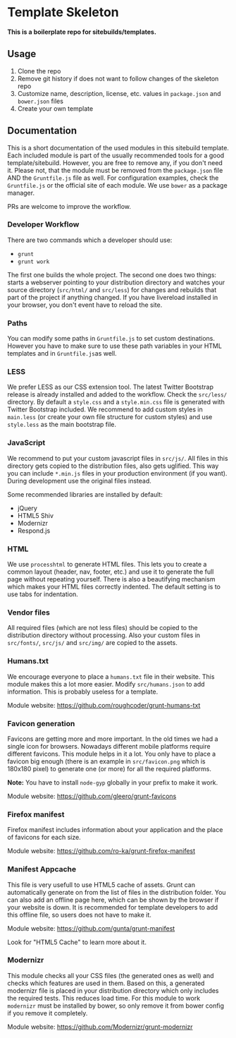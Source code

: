# Template Skeleton

**This is a boilerplate repo for sitebuilds/templates.**


## Usage

1. Clone the repo
2. Remove git history if does not want to follow changes of the skeleton repo
3. Customize name, description, license, etc. values in `package.json` and `bower.json` files
4. Create your own template


## Documentation

This is a short documentation of the used modules in this sitebuild template. Each included module is part of the usually recommended tools for a good template/sitebuild. However, you are free to remove any, if you don't need it. Please not, that the module must be removed from the `package.json` file AND the `Gruntfile.js` file as well. For configuration examples, check the `Gruntfile.js` or the official site of each module. We use `bower` as a package manager.

PRs are welcome to improve the workflow.


### Developer Workflow

There are two commands which a developer should use:

- `grunt`
- `grunt work`

The first one builds the whole project. The second one does two things: starts a webserver pointing to your distribution directory and watches your source directory (`src/html/` and `src/less`) for changes and rebuilds that part of the project if anything changed. If you have livereload installed in your browser, you don't event have to reload the site.


### Paths

You can modify some paths in `Gruntfile.js` to set custom destinations. However you have to make sure to use these path variables in your HTML templates and in `Gruntfile.js`as well.


### LESS

We prefer LESS as our CSS extension tool. The latest Twitter Bootstrap release is already installed and added to the workflow. Check the `src/less/` directory. By default a `style.css` and a `style.min.css` file is generated with Twitter Bootstrap included. We recommend to add custom styles in `main.less` (or create your own file structure for custom styles) and use `style.less` as the main bootstrap file.

### JavaScript

We recommend to put your custom javascript files in `src/js/`. All files in this directory gets copied to the distribution files, also gets uglified. This way you can include `*.min.js` files in your production environment (if you want). During development use the original files instead.

Some recommended libraries are installed by default:

- jQuery
- HTML5 Shiv
- Modernizr
- Respond.js


### HTML

We use `processhtml` to generate HTML files. This lets you to create a common layout (header, nav, footer, etc.) and use it to generate the full page without repeating yourself. There is also a beautifying mechanism which makes your HTML files correctly indented. The default setting is to use tabs for indentation.


### Vendor files

All required files (which are not less files) should be copied to the distribution directory without processing. Also your custom files in `src/fonts/`, `src/js/` and `src/img/` are copied to the assets.


### Humans.txt

We encourage everyone to place a `humans.txt` file in their website. This module makes this a lot more easier. Modify `src/humans.json` to add information. This is probably useless for a template.

Module website: https://github.com/roughcoder/grunt-humans-txt


### Favicon generation

Favicons are getting more and more important. In the old times we had a single icon for browsers. Nowadays different mobile platforms require different favicons. This module helps in it a lot. You only have to place a favicon big enough (there is an example in `src/favicon.png` which is 180x180 pixel) to generate one (or more) for all the required platforms.

**Note:** You have to install `node-gyp` globally in your prefix to make it work.

Module website: https://github.com/gleero/grunt-favicons

### Firefox manifest

Firefox manifest includes information about your application and the place of favicons for each size.

Module website: https://github.com/ro-ka/grunt-firefox-manifest

### Manifest Appcache

This file is very usefull to use HTML5 cache of assets. Grunt can automatically generate on from the list of files in the distribution folder. You can also add an offline page here, which can be shown by the browser if your website is down. It is recommended for template developers to add this offline file, so users does not have to make it.

Module website: https://github.com/gunta/grunt-manifest

Look for "HTML5 Cache" to learn more about it.

### Modernizr

This module checks all your CSS files (the generated ones as well) and checks which features are used in them. Based on this, a generated modernizr file is placed in your distribution directory which only includes the required tests. This reduces load time. For this module to work `modernizr` must be installed by bower, so only remove it from bower config if you remove it completely.

Module website: https://github.com/Modernizr/grunt-modernizr
